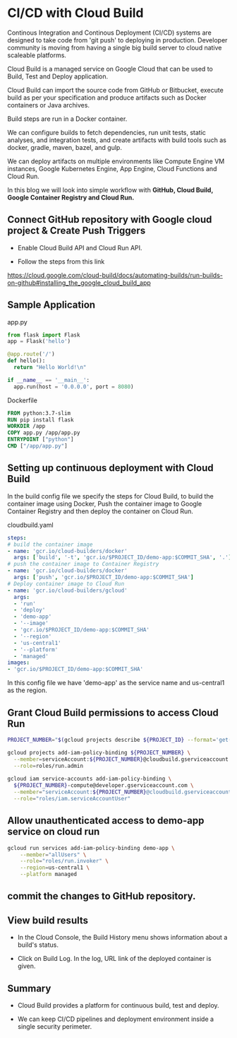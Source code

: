 # CI/CD with Cloud Build

Continous Integration and Continous Deployment (CI/CD) systems are designed to take code from 'git push' to deploying in production. Developer community is moving from having a single big build server to cloud native scaleable platforms. 

Cloud Build is a managed service on Google Cloud that can be used to Build, Test and Deploy application. 

Cloud Build can import the source code from GitHub or Bitbucket, execute build as per your specification and produce artifacts such as Docker containers or Java archives.

Build steps are run in a Docker container.

We can configure builds to fetch dependencies, run unit tests, static analyses, and integration tests, and create artifacts with build tools such as docker, gradle, maven, bazel, and gulp.

We can deploy artifacts on multiple environments like Compute Engine VM instances, Google Kubernetes Engine, App Engine, Cloud Functions and Cloud Run. 

In this blog we will look into simple workflow with <b>GitHub, Cloud Build, Google Container Registry and Cloud Run.</b> 

## Connect GitHub repository with Google cloud project & Create Push Triggers

- Enable Cloud Build API and Cloud Run API.

- Follow the steps from this link

https://cloud.google.com/cloud-build/docs/automating-builds/run-builds-on-github#installing_the_google_cloud_build_app

## Sample Application

app.py

```python
from flask import Flask
app = Flask('hello')

@app.route('/')
def hello():
  return "Hello World!\n"

if __name__ == '__main__':
  app.run(host = '0.0.0.0', port = 8080)
```

Dockerfile

```dockerfile
FROM python:3.7-slim
RUN pip install flask
WORKDIR /app
COPY app.py /app/app.py
ENTRYPOINT ["python"]
CMD ["/app/app.py"]
```

## Setting up continuous deployment with Cloud Build

In the build config file we specify the steps for Cloud Build, to build the container image using Docker, Push the container image to Google Container Registry and then deploy the container on Cloud Run. 

cloudbuild.yaml

```yaml
steps:
# build the container image
- name: 'gcr.io/cloud-builders/docker'
  args: ['build', '-t', 'gcr.io/$PROJECT_ID/demo-app:$COMMIT_SHA', '.']
# push the container image to Container Registry
- name: 'gcr.io/cloud-builders/docker'
  args: ['push', 'gcr.io/$PROJECT_ID/demo-app:$COMMIT_SHA']
# Deploy container image to Cloud Run
- name: 'gcr.io/cloud-builders/gcloud'
  args:
  - 'run'
  - 'deploy'
  - 'demo-app'
  - '--image'
  - 'gcr.io/$PROJECT_ID/demo-app:$COMMIT_SHA'
  - '--region'
  - 'us-central1'
  - '--platform'
  - 'managed'
images:
- 'gcr.io/$PROJECT_ID/demo-app:$COMMIT_SHA'
```

In this config file we have 'demo-app' as the service name and us-central1 as the region.


## Grant Cloud Build permissions to access Cloud Run

```bash
PROJECT_NUMBER="$(gcloud projects describe ${PROJECT_ID} --format='get(projectNumber)')"

gcloud projects add-iam-policy-binding ${PROJECT_NUMBER} \
  --member=serviceAccount:${PROJECT_NUMBER}@cloudbuild.gserviceaccount.com \
  --role=roles/run.admin
  
gcloud iam service-accounts add-iam-policy-binding \
  ${PROJECT_NUMBER}-compute@developer.gserviceaccount.com \
  --member="serviceAccount:${PROJECT_NUMBER}@cloudbuild.gserviceaccount.com" \
  --role="roles/iam.serviceAccountUser"
```

## Allow unauthenticated access to demo-app service on cloud run

```bash
gcloud run services add-iam-policy-binding demo-app \
    --member="allUsers" \
    --role="roles/run.invoker" \
    --region=us-central1 \
    --platform managed
```

## commit the changes to GitHub repository.

## View build results

- In the Cloud Console, the Build History menu shows information about a build's status.

- Click on Build Log. In the log, URL link of the deployed container is given.

## Summary

- Cloud Build provides a platform for continuous build, test and deploy. 

- We can keep CI/CD pipelines and deployment environment inside a single security perimeter.



